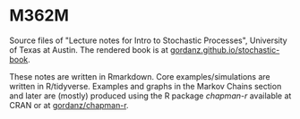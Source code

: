 # M362M
Source files of "Lecture notes for Intro to Stochastic Processes", University
of Texas at Austin. The rendered book is at
[gordanz.github.io/stochastic-book](https://gordanz.github.io/stochastic-book/).

These notes are written in Rmarkdown. Core examples/simulations are written in
R/tidyverse. Examples and graphs in the Markov Chains section and later are
(mostly) produced using the R package *chapman-r* available at CRAN or at
[gordanz/chapman-r](https://github.com/gordanz/chapman-r).


